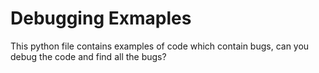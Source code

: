 # Debugging Exmaples
This python file contains examples of code which contain bugs, can you debug the code and find all the bugs?